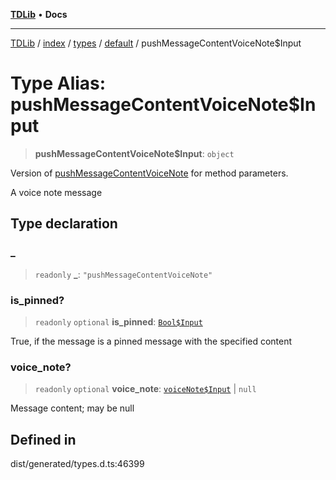[**TDLib**](../../../../../../README.md) • **Docs**

***

[TDLib](../../../../../../modules.md) / [index](../../../../../README.md) / [types](../../../README.md) / [default](../README.md) / pushMessageContentVoiceNote$Input

# Type Alias: pushMessageContentVoiceNote$Input

> **pushMessageContentVoiceNote$Input**: `object`

Version of [pushMessageContentVoiceNote](pushMessageContentVoiceNote.md) for method parameters.

A voice note message

## Type declaration

### \_

> `readonly` **\_**: `"pushMessageContentVoiceNote"`

### is\_pinned?

> `readonly` `optional` **is\_pinned**: [`Bool$Input`](Bool$Input.md)

True, if the message is a pinned message with the specified content

### voice\_note?

> `readonly` `optional` **voice\_note**: [`voiceNote$Input`](voiceNote$Input.md) \| `null`

Message content; may be null

## Defined in

dist/generated/types.d.ts:46399
